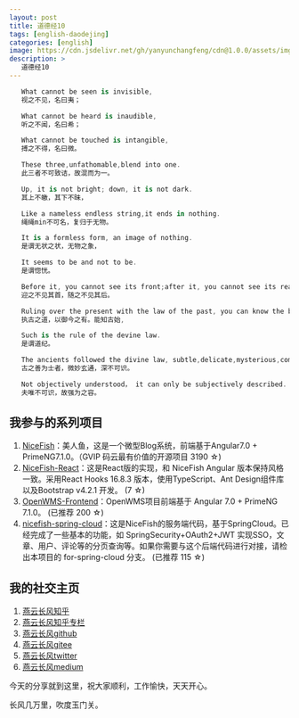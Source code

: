 ```yaml
---
layout: post
title: 道德经10
tags: [english-daodejing]
categories: [english]
image: https://cdn.jsdelivr.net/gh/yanyunchangfeng/cdn@1.0.0/assets/img/blog/english-grammer/english-grammer-cover5.png
description: >
   道德经10
---
```

 ```swift
    What cannot be seen is invisible,
    视之不见，名曰夷；
 ```
 ```swift
    What cannot be heard is inaudible,
    听之不闻，名曰希；
 ```
 ```swift
    What cannot be touched is intangible,
    搏之不得，名曰微。
 ```
 ```swift
    These three,unfathomable,blend into one.
    此三者不可致诘，故混而为一。
 ```
 ```swift
    Up, it is not bright; down, it is not dark.
    其上不皦，其下不昧，
 ```
 ```swift
    Like a nameless endless string,it ends in nothing.
    绳绳min不可名，复归于无物。
 ```

 ```swift
    It is a formless form, an image of nothing.
    是谓无状之状，无物之象，
 ```
 ```swift
    It seems to be and not to be.
    是谓惚恍。
 ```
 ```swift
    Before it, you cannot see its front;after it, you cannot see its rear.
    迎之不见其首，随之不见其后。
 ```
 ```swift
    Ruling over the present with the law of the past, you can know the beginning of antiquity.
    执古之道，以御今之有。能知古始,
 ```
 ```swift
    Such is the rule of the devine law.
    是谓道纪。
 ```
 ```swift
    The ancients followed the divine law, subtle,delicate,mysterious,communicative,too deep to be understood.
    古之善为士者，微妙玄通，深不可识。
 ```
 ```swift
    Not objectively understood， it can only be subjectively described.
    夫唯不可识，故强为之容。
 ```

## 我参与的系列项目

1. [NiceFish]( https://gitee.com/mumu-osc/NiceFish)：美人鱼，这是一个微型Blog系统，前端基于Angular7.0 + PrimeNG7.1.0。（GVIP 码云最有价值的开源项目 3190 ☆)
2. [NiceFish-React]( https://github.com/damoqiongqiu/NiceFish-React)：这是React版的实现，和 NiceFish Angular 版本保持风格一致。采用React Hooks 16.8.3 版本，使用TypeScript、Ant Design组件库以及Bootstrap v4.2.1 开发。  (7 ☆)
3. [OpenWMS-Frontend](https://gitee.com/mumu-osc/OpenWMS-Frontend)：OpenWMS项目前端基于 Angular 7.0 + PrimeNG 7.1.0。  (已推荐 200 ☆)
4. [nicefish-spring-cloud](https://gitee.com/mumu-osc/nicefish-spring-cloud)：这是NiceFish的服务端代码，基于SpringCloud。已经完成了一些基本的功能，如 SpringSecurity+OAuth2+JWT 实现SSO，文章、用户、评论等的分页查询等。如果你需要与这个后端代码进行对接，请检出本项目的 for-spring-cloud 分支。 (已推荐 115 ☆)

## 我的社交主页  

1. [燕云长风知乎](https://zhihu.com/people/hbxyxuxiaodong)  
2. [燕云长风知乎专栏](https://zhuanlan.zhihu.com/yanyunchangfeng)  
3. [燕云长风github](https://github.com/yanyunchangfeng)  
4. [燕云长风gitee](https://gitee.com/yanyunchangfeng)  
5. [燕云长风twitter](https://twitter.com/yanyunchangfeng)  
6. [燕云长风medium](https://medium.com/@yanyunchangfeng) 

今天的分享就到这里，祝大家顺利，工作愉快，天天开心。

长风几万里，吹度玉门关。